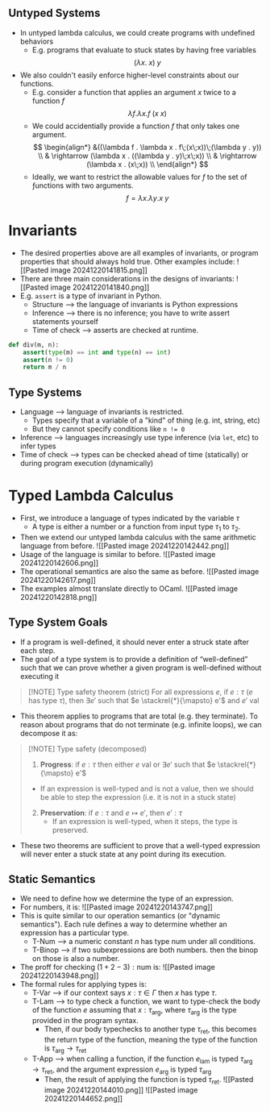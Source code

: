 ## Untyped Systems
* In untyped lambda calculus, we could create programs with undefined behaviors
	* E.g. programs that evaluate to stuck states by having free variables
$$
(\lambda x. \; x)\;y \tag{this evaluates to stuck state}
$$
* We also couldn't easily enforce higher-level constraints about our functions.
	* E.g. consider a function that applies an argument $x$ twice to a function $f$$$
	\lambda f . \lambda x . f\;(x\;x)
	$$
	* We could accidentially provide a function $f$ that only takes one argument.
$$
\begin{align*}
&((\lambda f . \lambda x . f\;(x\;x))\;(\lambda y . y)) \\
& \rightarrow (\lambda x . ((\lambda y . y)\;x\;x)) \\
& \rightarrow (\lambda x . (x\;x)) \\
\end{align*}
$$
	* Ideally, we want to restrict the allowable values for $f$ to the set of ƒunctions with two arguments.
$$
f= \lambda x . \lambda y . x\;y
$$
# Invariants
* The desired properties above are all examples of invariants, or program properties that should always hold true. Other examples include:
![[Pasted image 20241220141815.png]]
* There are three main considerations in the designs of invariants:
![[Pasted image 20241220141840.png]]
* E.g. `assert` is a type of invariant in Python.
	* Structure ⟶ the language of invariants is Python expressions
	* Inference ⟶ there is no inference; you have to write assert statements yourself
	* Time of check ⟶ asserts are checked at runtime.
```python
def div(m, n):
	assert(type(m) == int and type(n) == int)
	assert(n != 0)
	return m / n
```

## Type Systems
* Language ⟶ language of invariants is restricted.
	* Types specify that a variable of a "kind" of thing (e.g. int, string, etc)
	* But they cannot specify conditions like `n != 0`
* Inference ⟶ languages increasingly use type inference (via `let`, etc) to infer types
* Time of check ⟶ types can be checked ahead of time (statically) or during program execution (dynamically)

# Typed Lambda Calculus
* First, we introduce a language of types indicated by the variable $\tau$
	* A type is either a number or a function from input type $\tau_1$ to $\tau_2$.
* Then we extend our untyped lambda calculus with the same arithmetic language from before.
![[Pasted image 20241220142442.png]]
* Usage of the language is similar to before.
![[Pasted image 20241220142606.png]]
* The operational semantics are also the same as before.
![[Pasted image 20241220142617.png]]
* The examples almost translate directly to OCaml.
![[Pasted image 20241220142818.png]]

## Type System Goals
* If a program is well-defined, it should never enter a struck state after each step.
* The goal of a type system is to provide a definition of “well-defined” such that we can prove whether a given program is well-defined without executing it
> [!NOTE] Type safety theorem (strict)
>  For all expressions $e$, if $e : \tau$ ($e$ has type $\tau$), then $\exists e'$ such that $e \stackrel{*}{\mapsto} e'$ and $e' \text{ val}$
* This theorem applies to programs that are total (e.g. they terminate). To reason about programs that do not terminate (e.g. infinite loops), we can decompose it as:

> [!NOTE] Type safety (decomposed)
> 1. **Progress**: if $e : \tau$ then either $e \text{ val}$ or $\exists e'$ such that $e \stackrel{*}{\mapsto} e'$
> 	* If an expression is well-typed and is not a value, then we should be able to step the expression (i.e. it is not in a stuck state)
> 2. **Preservation**: if $e : \tau$ and $e \mapsto e'$, then $e' : \tau$
> 	   * If an expression is well-typed, when it steps, the type is preserved.

* These two theorems are sufficient to prove that a well-typed expression will never enter a stuck state at any point during its execution.

## Static Semantics
* We need to define how we determine the type of an expression.
* For numbers, it is:
![[Pasted image 20241220143747.png]]
* This is quite similar to our operation semantics (or "dynamic semantics"). Each rule defines a way to determine whether an expression has a particular type.
	* T-Num ⟶ a numeric constant $n$ has type $\text{num}$ under all conditions.
	* T-Binop ⟶ if two subexpressions are both numbers. then the binop on those is also a number.
* The proff for checking $(1 + 2 - 3) : \text{num}$ is:
![[Pasted image 20241220143948.png]]
* The formal rules for applying types is:
	* T-Var ⟶ if our context says $x : \tau \in \Gamma$ then $x$ has type $\tau$.
	* T-Lam ⟶ to type check a function, we want to type-check the body of the function $e$ assuming that $x : \tau_\text{arg}$, where $\tau_\text{arg}$ is the type provided in the program syntax.
		* Then, if our body typechecks to another type $\tau_\text{ret}$, this becomes the return type of the function, meaning the type of the function is $\tau_\text{arg} \rightarrow \tau_\text{ret}$
	* T-App ⟶ when calling a function, if the function $e_\text{lam}$ is typed $\tau_\text{arg} \rightarrow \tau_\text{ret}$, and the argument expression $e_\text{arg}$ is typed $\tau_\text{arg}$
		* Then, the result of applying the function is typed $\tau_\text{ret}$.
![[Pasted image 20241220144010.png]]
![[Pasted image 20241220144652.png]]
